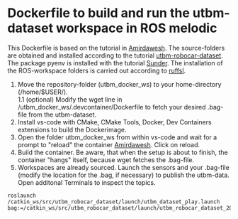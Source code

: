 # Dockerfile to build and run the utbm-dataset workspace in ROS melodic
This Dockerfile is based on the tutorial in [Amirdawesh](https://amirdarwesh.com/posts/2019/09/13/ROS-Docker-Vscode).
The source-folders are obtained and installed according to the tutorial [utbm-robocar-dataset](https://github.com/epan-utbm/utbm_robocar_dataset/tree/baselines/launch).
The package pyenv is installed with the tutorial [Sunder](https://gist.github.com/jprjr/7667947?permalink_comment_id=3684823#gistcomment-3684823).
The installation of the ROS-workspace folders is carried out according to [ruffsl](https://answers.ros.org/question/312577/catkin_make-command-not-found-executing-by-a-dockerfile/?answer=312728#post-id-312728).

1. Move the repository-folder (utbm_docker_ws) to your home-directory (/home/$USER/). \
	1.1 (optional) Modify the wget line in /utbm_docker_ws/.devcontainer/Dockerfile to fetch your desired .bag-file from the utbm-dataset. 
2. Install vs-code with CMake, CMake Tools, Docker, Dev Containers extensions to build the Dockerimage.
3. Open the folder utbm_docker_ws from within vs-code and wait for a prompt to "reload" the container [Amirdawesh](https://amirdarwesh.com/posts/2019/09/13/ROS-Docker-Vscode/). Click on reload.
4. Build the container. Be aware, that when the setup is about to finish, the container "hangs" itself, because wget fetches the .bag-file.
5. Workspaces are already sourced. Launch the sensors and your .bag-file (modify the location for the .bag, if necessary) to publish the utbm-data. Open additonal Terminals to inspect the topics.
```
roslaunch /catkin_ws/src/utbm_robocar_dataset/launch/utbm_dataset_play.launch bag:=/catkin_ws/src/utbm_robocar_dataset/launch/utbm_robocar_dataset_20180713_noimage.bag
```
